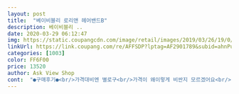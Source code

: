```yaml
---
layout: post 
title:  "베이비블리 로리앤 헤어밴드B" 
description: 베이비블리 ..
date: 2020-03-29 06:12:47 
img: https://static.coupangcdn.com/image/retail/images/2019/03/26/19/0/e1c254df-97e8-4050-b881-64ee5b3d517f.jpg 
linkUrl: https://link.coupang.com/re/AFFSDP?lptag=AF2901789&subid=ahnPublicAsk&pageKey=202876420&itemId=594223870&vendorItemId=4556104272&traceid=V0-113-6b1b408688a01b97 
categories: [1003] 
color: FF6F00 
price: 13520 
author: Ask View Shop 
cont:  "●구매후기●<br/>가격대비엔 별로구<br/>가격이 왜이렇게 비싼지 모르겠어요<br/>너무 예뻐요~~~~<br/>다른 후기처럼 마감이 별로여서 제가 실밥 다시 정리했어요<br/>디자인 자체는 예뻐요<br/>리본이 조금 큰 것 같지만<br/>머리띠 보넷 많은데<br/>밴드박음질한게 밖으로티나요.<br/> 리본안쪽으로했어야깔끔할텐데.<br/>.<br/> 아이헤어밴드치고 비싼편인데,값에비해너무허접해요.<br/> 실밥정리도안되어있고.<br/> 정리안된 실 그냥 자르면 바로 풀리도록 마무리처리도안되어있어요.<br/>너무 돈값못하는제품이에요.<br/>반품귀찮아 그냥써요<br/>애기 이제 4개월이라<br/>예쁘긴 한데<br/>이거 자주 해줄 것 같아요<br/>" 
---
```

